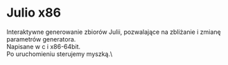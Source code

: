 # Julio x86
Interaktywne generowanie zbiorów Julii, pozwalające na zbliżanie i zmianę parametrów generatora.\
Napisane w c i x86-64bit.\
Po uruchomieniu sterujemy myszką.\

